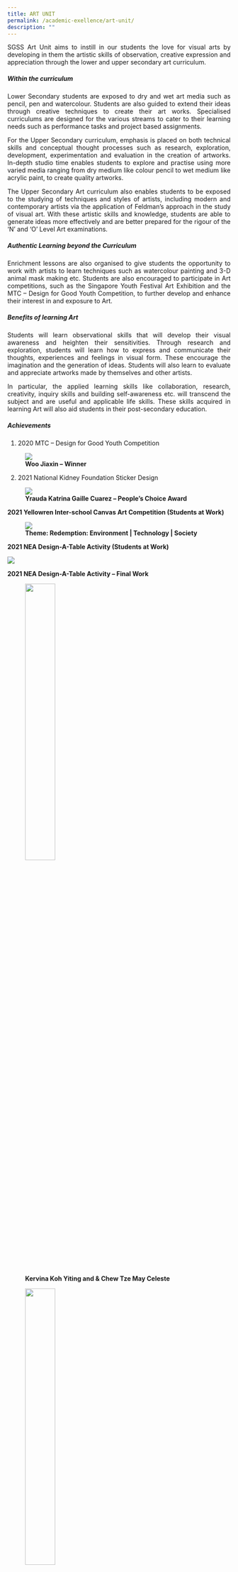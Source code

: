 ```yaml
---
title: ART UNIT
permalink: /academic-exellence/art-unit/
description: ""
---
```


<p style="text-align: justify;"> SGSS Art Unit aims to instill in our students the love for visual arts by developing in them the artistic skills of observation, creative expression and appreciation through the lower and upper secondary art curriculum. </p>

##### **Within the curriculum**

<p style="text-align: justify;"> Lower Secondary students are exposed to dry and wet art media such as pencil, pen and watercolour. Students are also guided to extend their ideas through creative techniques to create their art works. Specialised curriculums are designed for the various streams to cater to their learning needs such as performance tasks and project based assignments. </p>

<p style="text-align: justify;"> For the Upper Secondary curriculum, emphasis is placed on both technical skills and conceptual thought processes such as research, exploration, development, experimentation and evaluation in the creation of artworks. In-depth studio time enables students to explore and practise using more varied media ranging from dry medium like colour pencil to wet medium like acrylic paint, to create quality artworks. </p>

<p style="text-align: justify;"> The Upper Secondary Art curriculum also enables students to be exposed to the studying of techniques and styles of artists, including modern and contemporary artists via the application of Feldman’s approach in the study of visual art. With these artistic skills and knowledge, students are able to generate ideas more effectively and are better prepared for the rigour of the ‘N’ and ‘O’ Level Art examinations. </p>

##### **Authentic Learning beyond the Curriculum**

<p style="text-align: justify;"> Enrichment lessons are also organised to give students the opportunity to work with artists to learn techniques such as watercolour painting and 3-D animal mask making etc. Students are also encouraged to participate in Art competitions, such as the Singapore Youth Festival Art Exhibition and the MTC – Design for Good Youth Competition, to further develop and enhance their interest in and exposure to Art. </p>

##### **Benefits of learning Art**

<p style="text-align: justify;"> Students will learn observational skills that will develop their visual awareness and heighten their sensitivities. Through research and exploration, students will learn how to express and communicate their thoughts, experiences and feelings in visual form. These encourage the imagination and the generation of ideas. Students will also learn to evaluate and appreciate artworks made by themselves and other artists. </p>

<p style="text-align: justify;"> In particular, the applied learning skills like collaboration, research, creativity, inquiry skills and building self-awareness etc. will transcend the subject and are useful and applicable life skills. These skills acquired in learning Art will also aid students in their post-secondary education. </p>

##### **Achievements**

1.  2020 MTC – Design for Good Youth Competition

<figure>
<img src="/images/ART%20UNIT/Slide1-768x432.jpg">
<figcaption> <strong> Woo Jiaxin – Winner </strong> </figcaption>
</figure>

2.  2021 National Kidney Foundation Sticker Design

<figure>
<img src="/images/ART%20UNIT/Slide2-768x432.jpg">
<figcaption> <strong> Yrauda Katrina Gaille Cuarez – People’s Choice Award </strong> </figcaption>
</figure>

**2021 Yellowren Inter-school Canvas Art Competition (Students at Work)**

<figure>
<img src="/images/ART%20UNIT/Slide3-600x263.jpg">
<figcaption> <strong> Theme: Redemption: Environment | Technology | Society </strong> </figcaption>
</figure>

**2021 NEA Design-A-Table Activity (Students at Work)**

![](/images/ART%20UNIT/Slide4-768x432.jpg)

**2021 NEA Design-A-Table Activity – Final Work**

<figure>
	<a href="/images/ART%20UNIT/Slide5-250x250.jpg" target = "_blank"> <img src="/images/ART%20UNIT/Slide5-250x250.jpg" 
     style="width:40%"></a>
<figcaption> 
	<strong> Kervina Koh Yiting and & Chew Tze May Celeste </strong> 
	</figcaption>
</figure>

<figure>
	<a href="/images/ART%20UNIT/Slide6-250x250.jpg" target = "_blank"> <img src="/images/ART%20UNIT/Slide6-250x250.jpg" 
     style="width:40%"></a>
<figcaption> 
	<strong> Yeo Rui En Valerie
	</strong> 
	</figcaption>
</figure>

<figure>
	<a href="/images/ART%20UNIT/Slide7-250x250.jpg" target = "_blank"> <img src="/images/ART%20UNIT/Slide7-250x250.jpg" 
     style="width:40%"></a>
<figcaption> 
	<strong> Michella Loo Jia Yun
	</strong> 
	</figcaption>
</figure>

<figure>
	<a href="/images/ART%20UNIT/Slide8-250x250.jpg" target = "_blank"> <img src="/images/ART%20UNIT/Slide8-250x250.jpg" 
     style="width:40%"></a>
<figcaption> 
	<strong> Manarang Jackie Renise Duco and & Chew Tze May Celeste </strong> 
	</figcaption>
</figure>

<figure>
	<a href="/images/ART%20UNIT/Slide9-250x250.jpg" target = "_blank"> <img src="/images/ART%20UNIT/Slide9-250x250.jpg" 
     style="width:40%"></a>
<figcaption> 
	<strong> Goh Yi Xing, Elyssa & Thor Hui Qin
	</strong> 
	</figcaption>
</figure>

**2021 Draw My Stamp Story Art Competition**

<figure>
<img src="/images/ART%20UNIT/Slide10-600x199.jpg">
<figcaption> <strong> Park Yoonsung & Goh Jun Hong Bryan </strong> </figcaption>
</figure>

<figure>
<img src="/images/ART%20UNIT/Slide11-600x226.jpg">
<figcaption> <strong> Vera Tang Hui En & Renise Soo Renhui </strong> </figcaption>
</figure>

**2021 Public Transport Workers’ Appreciation Colouring Contest – Shortlisted entries**

<figure>
<img src="/images/ART%20UNIT/Slide12-600x218.jpg">
<figcaption> <strong> Neo Ming Hui & Chang Kai Le
	</strong> </figcaption>
</figure>

<figure>
<img src="/images/ART%20UNIT/Slide13-600x242.jpg">
<figcaption> <strong>  Vera Tang Hui En
	</strong> </figcaption>
</figure>



